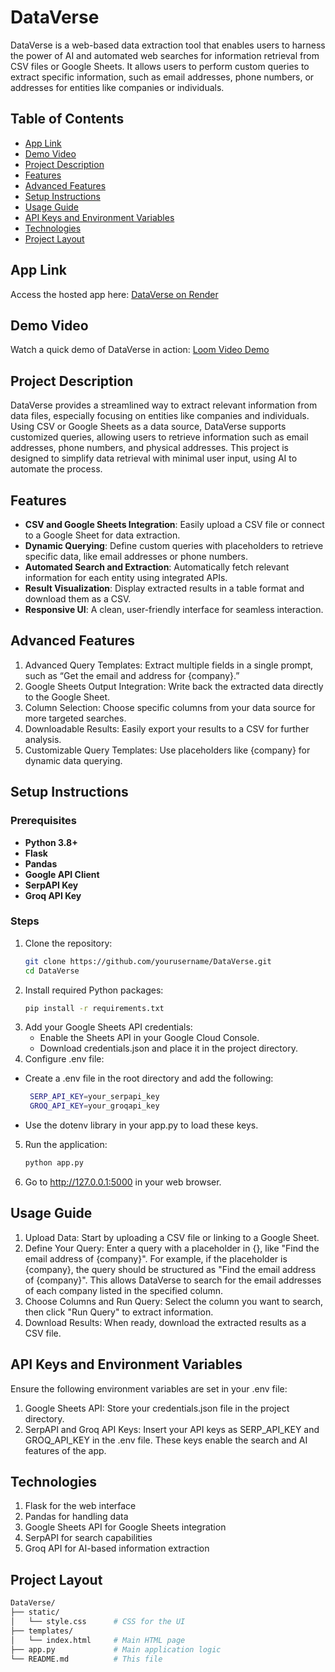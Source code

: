 # DataVerse

DataVerse is a web-based data extraction tool that enables users to harness the power of AI and automated web searches for information retrieval from CSV files or Google Sheets. It allows users to perform custom queries to extract specific information, such as email addresses, phone numbers, or addresses for entities like companies or individuals. 

## Table of Contents

- [App Link](#app-link)
- [Demo Video](#demo-video)
- [Project Description](#project-description)
- [Features](#features)
- [Advanced Features](#advanced-features)
- [Setup Instructions](#setup-instructions)
- [Usage Guide](#usage-guide)
- [API Keys and Environment Variables](#api-keys-and-environment-variables)
- [Technologies](#technologies)
- [Project Layout](#project-layout)

## App Link

Access the hosted app here: [DataVerse on Render](https://dataverse-4.onrender.com)

## Demo Video

Watch a quick demo of DataVerse in action: [Loom Video Demo](https://www.loom.com/share/your-video-id)

## Project Description

DataVerse provides a streamlined way to extract relevant information from data files, especially focusing on entities like companies and individuals. Using CSV or Google Sheets as a data source, DataVerse supports customized queries, allowing users to retrieve information such as email addresses, phone numbers, and physical addresses. This project is designed to simplify data retrieval with minimal user input, using AI to automate the process.

## Features

- **CSV and Google Sheets Integration**: Easily upload a CSV file or connect to a Google Sheet for data extraction.
- **Dynamic Querying**: Define custom queries with placeholders to retrieve specific data, like email addresses or phone numbers.
- **Automated Search and Extraction**: Automatically fetch relevant information for each entity using integrated APIs.
- **Result Visualization**: Display extracted results in a table format and download them as a CSV.
- **Responsive UI**: A clean, user-friendly interface for seamless interaction.

## Advanced Features
1. Advanced Query Templates: Extract multiple fields in a single prompt, such as “Get the email and address for {company}.”
2. Google Sheets Output Integration: Write back the extracted data directly to the Google Sheet.
3. Column Selection: Choose specific columns from your data source for more targeted searches.
4. Downloadable Results: Easily export your results to a CSV for further analysis.
5. Customizable Query Templates: Use placeholders like {company} for dynamic data querying.

## Setup Instructions

### Prerequisites

- **Python 3.8+**
- **Flask**
- **Pandas**
- **Google API Client**
- **SerpAPI Key**
- **Groq API Key**

### Steps

1. Clone the repository:
   ```bash
   git clone https://github.com/yourusername/DataVerse.git
   cd DataVerse
2. Install required Python packages:
      ```bash
   pip install -r requirements.txt
3. Add your Google Sheets API credentials:
     - Enable the Sheets API in your Google Cloud Console.
     - Download credentials.json and place it in the project directory.
4. Configure .env file:
  - Create a .env file in the root directory and add the following:
     ```bash
      SERP_API_KEY=your_serpapi_key
      GROQ_API_KEY=your_groqapi_key
  - Use the dotenv library in your app.py to load these keys.
5. Run the application:
     ```bash
   python app.py
6. Go to http://127.0.0.1:5000 in your web browser.     
          
## Usage Guide
1. Upload Data: Start by uploading a CSV file or linking to a Google Sheet.
2. Define Your Query: Enter a query with a placeholder in {}, like "Find the email address of {company}". For example, if the placeholder is {company}, the query should be structured as "Find the email address of {company}". This allows DataVerse to search for the email addresses of each company listed in the specified column.
3. Choose Columns and Run Query: Select the column you want to search, then click "Run Query" to extract information.
4. Download Results: When ready, download the extracted results as a CSV file.

## API Keys and Environment Variables
Ensure the following environment variables are set in your .env file:
1. Google Sheets API: Store your credentials.json file in the project directory.
2. SerpAPI and Groq API Keys: Insert your API keys as SERP_API_KEY and GROQ_API_KEY in the .env file.
These keys enable the search and AI features of the app.

## Technologies
1. Flask for the web interface
2. Pandas for handling data
3. Google Sheets API for Google Sheets integration
4. SerpAPI for search capabilities
5. Groq API for AI-based information extraction

## Project Layout   
   ```bash
DataVerse/
├── static/
│   └── style.css      # CSS for the UI
├── templates/
│   └── index.html     # Main HTML page
├── app.py             # Main application logic
└── README.md          # This file
